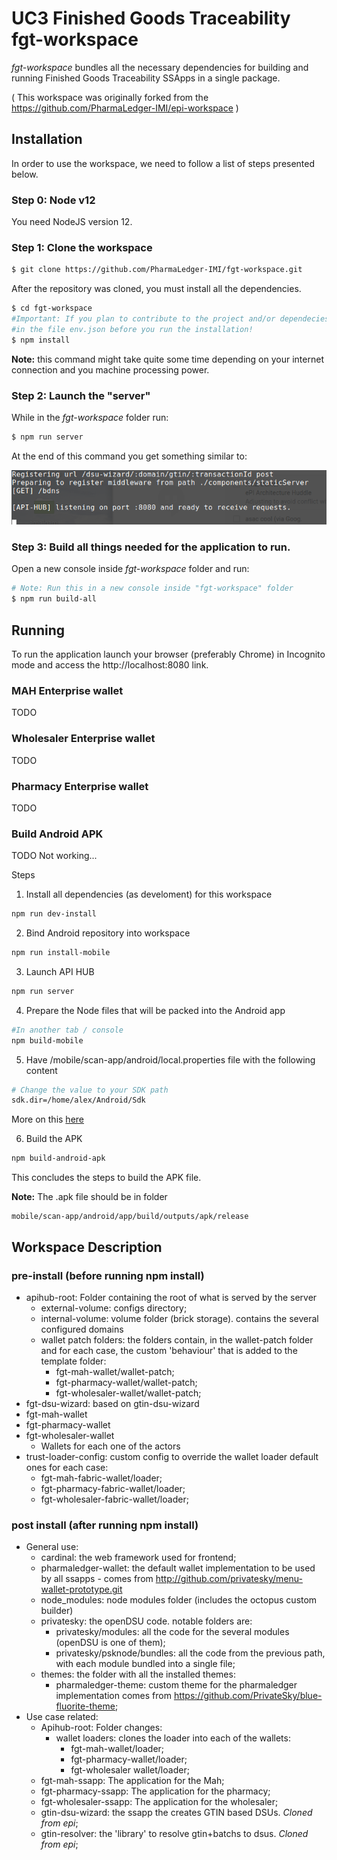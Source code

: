 # UC3 Finished Goods Traceability fgt-workspace

*fgt-workspace*  bundles all the necessary dependencies for building and running Finished Goods Traceability SSApps in a single package.

( This workspace was originally forked from the https://github.com/PharmaLedger-IMI/epi-workspace )

## Installation

In order to use the workspace, we need to follow a list of steps presented below. 

### Step 0: Node v12

You need NodeJS version 12.

### Step 1: Clone the workspace

```sh
$ git clone https://github.com/PharmaLedger-IMI/fgt-workspace.git
```

After the repository was cloned, you must install all the dependencies.

```sh
$ cd fgt-workspace
#Important: If you plan to contribute to the project and/or dependecies please set DEV:true
#in the file env.json before you run the installation!
$ npm install
```
**Note:** this command might take quite some time depending on your internet connection and you machine processing power.

### Step 2: Launch the "server"

While in the *fgt-workspace* folder run:

```sh
$ npm run server
```

At the end of this command you get something similar to:

![alt text](scr-npm-run-server.png)


### Step 3: Build all things needed for the application to run.

Open a new console inside *fgt-workspace* folder and run:

```sh
# Note: Run this in a new console inside "fgt-workspace" folder
$ npm run build-all
```



## Running 
To run the application launch your browser (preferably Chrome) in Incognito mode and access the http://localhost:8080 link.

### MAH Enterprise wallet

TODO

### Wholesaler Enterprise wallet

TODO

### Pharmacy Enterprise wallet

TODO

### Build Android APK

TODO Not working...

Steps

1. Install all dependencies (as develoment) for this workspace
```sh
npm run dev-install
```

2. Bind Android repository into workspace
```sh
npm run install-mobile
```

3. Launch API HUB
```sh
npm run server
```

4. Prepare the Node files that will be packed into the Android app
```sh
#In another tab / console
npm build-mobile
```

5. Have /mobile/scan-app/android/local.properties file with the following content

```sh
# Change the value to your SDK path
sdk.dir=/home/alex/Android/Sdk
```
More on this [here](https://github.com/PrivateSky/android-edge-agent#iv-setup-local-environment-values)

6. Build the APK
```sh
npm build-android-apk
```

This concludes the steps to build the APK file.

**Note:** The .apk file should be in folder
```
mobile/scan-app/android/app/build/outputs/apk/release
```

## Workspace Description
### pre-install (before running npm install)

* apihub-root: Folder containing the root of what is served by the server
    * external-volume: configs directory;
    * internal-volume: volume folder (brick storage). contains the several configured domains
    * wallet patch folders: the folders contain, in the wallet-patch folder and for each case, the custom 'behaviour' that is added to the template folder:
        * fgt-mah-wallet/wallet-patch;
        * fgt-pharmacy-wallet/wallet-patch;
        * fgt-wholesaler-wallet/wallet-patch;
* fgt-dsu-wizard: based on gtin-dsu-wizard
* fgt-mah-wallet
* fgt-pharmacy-wallet
* fgt-wholesaler-wallet
    * Wallets for each one of the actors
* trust-loader-config: custom config to override the wallet loader default ones for each case:
    * fgt-mah-fabric-wallet/loader;
    * fgt-pharmacy-fabric-wallet/loader;
    * fgt-wholesaler-fabric-wallet/loader;

### post install (after running npm install)

* General use:
    * cardinal: the web framework used for frontend;    
    * pharmaledger-wallet: the default wallet implementation to be used by all ssapps - comes from http://github.com/privatesky/menu-wallet-prototype.git
    * node_modules: node modules folder (includes the octopus custom builder)
    * privatesky: the openDSU code. notable folders are:
        * privatesky/modules: all the code for the several modules (openDSU is one of them);
        * privatesky/psknode/bundles: all the code from the previous path, with each module bundled into a single file;
    * themes: the folder with all the installed themes:
        * pharmaledger-theme: custom theme for the pharmaledger implementation comes from https://github.com/PrivateSky/blue-fluorite-theme;
* Use case related:
    * Apihub-root: Folder changes:
        * wallet loaders: clones the loader into each of the wallets:
            * fgt-mah-wallet/loader;
            * fgt-pharmacy-wallet/loader;
            * fgt-wholesaler wallet/loader;
    * fgt-mah-ssapp: The application for the Mah;
    * fgt-pharmacy-ssapp: The application for the pharmacy;
    * fgt-wholesaler-ssapp: The application for the wholesaler;
    * gtin-dsu-wizard: the ssapp the creates GTIN based DSUs. *Cloned from epi*;
    * gtin-resolver: the 'library' to resolve gtin+batchs to dsus. *Cloned from epi*;


